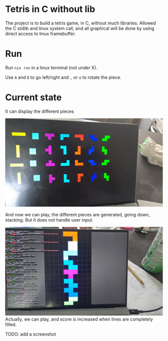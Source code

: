 # Tetris in C without lib

The project is to build a tetris game, in C, without much libraries. Allowed
the C stdlib and linux system call, and all graphical will be done by using
direct access to linux framebuffer.

# Run

Run `nix run` in a linux terminal (not under X).

Use `A` and `D` to go left/right and `,` or `o` to rotate the piece.

# Current state

It can display the different pieces


![](assets/tetrismino.png)

And now we can play, the different pieces are generated, going down, stacking. But it does not handle user input.


![](assets/current_stacking.png)
Actually, we can play, and score is increased when lines are completely filled.

TODO: add a screenshot
